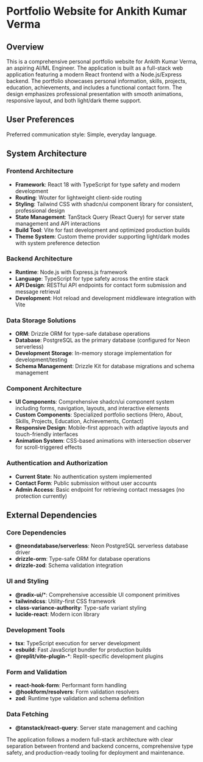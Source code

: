 # Portfolio Website for Ankith Kumar Verma

## Overview

This is a comprehensive personal portfolio website for Ankith Kumar Verma, an aspiring AI/ML Engineer. The application is built as a full-stack web application featuring a modern React frontend with a Node.js/Express backend. The portfolio showcases personal information, skills, projects, education, achievements, and includes a functional contact form. The design emphasizes professional presentation with smooth animations, responsive layout, and both light/dark theme support.

## User Preferences

Preferred communication style: Simple, everyday language.

## System Architecture

### Frontend Architecture
- **Framework**: React 18 with TypeScript for type safety and modern development
- **Routing**: Wouter for lightweight client-side routing
- **Styling**: Tailwind CSS with shadcn/ui component library for consistent, professional design
- **State Management**: TanStack Query (React Query) for server state management and API interactions
- **Build Tool**: Vite for fast development and optimized production builds
- **Theme System**: Custom theme provider supporting light/dark modes with system preference detection

### Backend Architecture
- **Runtime**: Node.js with Express.js framework
- **Language**: TypeScript for type safety across the entire stack
- **API Design**: RESTful API endpoints for contact form submission and message retrieval
- **Development**: Hot reload and development middleware integration with Vite

### Data Storage Solutions
- **ORM**: Drizzle ORM for type-safe database operations
- **Database**: PostgreSQL as the primary database (configured for Neon serverless)
- **Development Storage**: In-memory storage implementation for development/testing
- **Schema Management**: Drizzle Kit for database migrations and schema management

### Component Architecture
- **UI Components**: Comprehensive shadcn/ui component system including forms, navigation, layouts, and interactive elements
- **Custom Components**: Specialized portfolio sections (Hero, About, Skills, Projects, Education, Achievements, Contact)
- **Responsive Design**: Mobile-first approach with adaptive layouts and touch-friendly interfaces
- **Animation System**: CSS-based animations with intersection observer for scroll-triggered effects

### Authentication and Authorization
- **Current State**: No authentication system implemented
- **Contact Form**: Public submission without user accounts
- **Admin Access**: Basic endpoint for retrieving contact messages (no protection currently)

## External Dependencies

### Core Dependencies
- **@neondatabase/serverless**: Neon PostgreSQL serverless database driver
- **drizzle-orm**: Type-safe ORM for database operations
- **drizzle-zod**: Schema validation integration

### UI and Styling
- **@radix-ui/***: Comprehensive accessible UI component primitives
- **tailwindcss**: Utility-first CSS framework
- **class-variance-authority**: Type-safe variant styling
- **lucide-react**: Modern icon library

### Development Tools
- **tsx**: TypeScript execution for server development
- **esbuild**: Fast JavaScript bundler for production builds
- **@replit/vite-plugin-***: Replit-specific development plugins

### Form and Validation
- **react-hook-form**: Performant form handling
- **@hookform/resolvers**: Form validation resolvers
- **zod**: Runtime type validation and schema definition

### Data Fetching
- **@tanstack/react-query**: Server state management and caching

The application follows a modern full-stack architecture with clear separation between frontend and backend concerns, comprehensive type safety, and production-ready tooling for deployment and maintenance.
